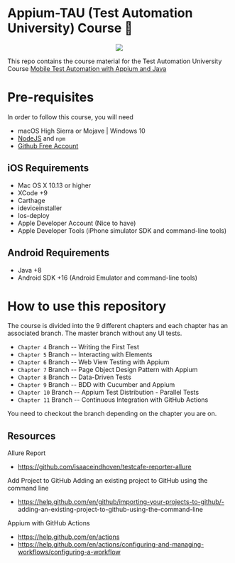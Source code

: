 # Appium-TAU (Test Automation University) Course :rocket:

<p align="center">
<img src="https://github.com/moatazeldebsy/Appium-TAU/blob/main/appium.png">
</p>

This repo contains the course material for the Test Automation University Course [Mobile Test Automation with Appium and Java
](https://testautomationu.applitools.com/)
 
# Pre-requisites
In order to follow this course, you will need
* macOS High Sierra or Mojave | Windows 10 
* [NodeJS](https://nodejs.org/en/) and `npm`
* [Github Free Account](https://github.com/join?ref_cta=Sign+up&ref_loc=header+logged+out&ref_page=%2F&source=header-home)


## iOS Requirements
* Mac OS X 10.13 or higher
* XCode +9
* Carthage
* ideviceinstaller
* Ios-deploy
* Apple Developer Account (Nice to have)
* Apple Developer Tools (iPhone simulator SDK and command-line tools)

## Android Requirements
* Java +8
* Android SDK +16 (Android Emulator and command-line tools)
 
# How to use this repository 

The course is divided into the 9 different chapters and each chapter has an associated branch. The master branch without any UI tests. 

* `Chapter 4` Branch --  Writing the First Test
* `Chapter 5` Branch --  Interacting with Elements 
* `Chapter 6` Branch --  Web View Testing with Appium
* `Chapter 7` Branch -- Page Object Design Pattern with Appium
* `Chapter 8` Branch -- Data-Driven Tests
* `Chapter 9` Branch -- BDD with Cucumber and Appium
* `Chapter 10` Branch -- Appium Test Distribution - Parallel Tests
* `Chapter 11` Branch -- Continuous Integration with GitHub Actions

You need to checkout the branch depending on the chapter you are on.

## Resources
Allure Report
- https://github.com/isaaceindhoven/testcafe-reporter-allure

Add Project to GitHub
Adding an existing project to GitHub using the command line
- https://help.github.com/en/github/importing-your-projects-to-github/- adding-an-existing-project-to-github-using-the-command-line

Appium with GitHub Actions
- https://help.github.com/en/actions
- https://help.github.com/en/actions/configuring-and-managing-workflows/configuring-a-workflow
